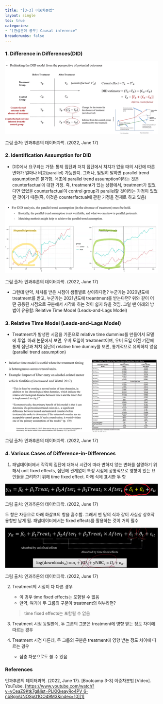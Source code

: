 ```yaml
---
title: "[3-3] 이중차분법"
layout: single
toc: true
categories: 
- "[관심분야 공부] Causal inference"
breadcrumbs: false
---
```


### 1. Difference in Differences(DID)

 
<p><img src="/assets/images/DID.png" title="Difference in Differences(DID)"/></p>
그림 출처: 인과추론의 데이터과학. (2022, June 17)

### 2. Identification Assumption for DID
* DID에서 요구되는 가정: 통제 집단과 처치 집단에서 처치가 없을 때의 시간에 따른 변화가 얼마나 비교(parallel) 가능한지. 그러나, 엄밀히 말하면 parallel trend assumption은 불가함. 애초에 parallel trend assumption이라는 것은 counterfactual에 대한 가정. 즉, treatment가 있는 상황에서, treatment가 없었다면 있었을 counterfactual이 control group과 parallel할 것이라는 가정이 있었던 것이기 때문(즉, 이것은 counterfactual에 관한 가정을 전제로 하고 있음)  
<p><img src="/assets/images/did_pararell.png" title="parallel trend assumption"/></p>
그림 출처: 인과추론의 데이터과학. (2022, June 17)

* 그런데 만약, 처치를 받은 시점이 샘플별로 상이하다면? 누군가는 2020년도에 treatment를 받고, 누군가는 2021년도에 treantment를 받는다면? 위와 같이 어떤 공통된 시점으로 구분해서 시각화 하는 것이 쉽지 않을 것임. 그럴 땐 아래의 방법이 유용함: Relative Time Model (Leads-and-Lags Model)

### 3. Relative Time Model (Leads-and-Lags Model)
* Treatment가 발생한 시점을 기준으로 relative time dummies를 만들어서 모델에 투입. 
아래 논문에서 보면, 우버 도입이 treatment이며, 우버 도입 이전 기간에 통제 집단과 처치 집단의 relative time dummy를 보면, 통계적으로 유의하지 않음(parallel trend assumption)  
<p><img src="/assets/images/dummy.png" title="relative time dummies"/></p>
그림 출처: 인과추론의 데이터과학. (2022, June 17)

### 4. Various Cases of Difference-in-Differences

1. 패널데이터에서 각각의 집단에 대해서 시간에 따라 변하지 않는 변화를 설명하기 위해서 unit fixed effects, 집단에 관계없이 특정 시점에 공통적으로 영향이 있는 요인들을 고려하기 위해 time fixed effect. 아래 식에 표시한 두 항  
<p><img src="/assets/images/fixed_effects.png" title="fixed effects"/></p>
그림 출처: 인과추론의 데이터과학. (2022, June 17)

두 항은 자동으로 아래 화살표의 항을 흡수함. 그래서 맨 밑의 식과 같이 사실상 상호작용항만 남게 됨. 패널데이터에서는 fixed effects를 활용하는 것이 거의 필수

<p><img src="/assets/images/interaction_term.png" title="interaction term"/></p>
그림 출처: 인과추론의 데이터과학. (2022, June 17)

2. Treatment의 시점이 다 다른 경우
    * 이 경우 time fixed effects는 포함될 수 없음
    * 만약, 여기에 두 그룹의 구분이 treatment의 여부라면? 
    > time fixed effects는 포함될 수 없음
    
3. Treatment 시점 동일한데, 두 그룹의 그분은 treatment에 영향 받는 정도 차이에 따르는 경우

4. Treatment 시점 다른데, 두 그룹의 구분은 treatment에 영향 받는 정도 차이에 따르는 경우
    * 삼충 차분으로도 볼 수 있음

### References 
인과추론의 데이터과학. (2022, June 17). [Bootcamp 3-3] 이중차분법 [Video]. YouTube. [https://www.youtube.com/watch?v=yCeaZ9Ktk7g&list=PLKKkeayRo4PV_6-nbBgmUNOSpG1OO49M3&index=10][1]

[1]: https://www.youtube.com/watch?v=yCeaZ9Ktk7g&list=PLKKkeayRo4PV_6-nbBgmUNOSpG1OO49M3&index=10